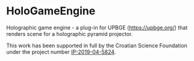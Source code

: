 # HoloGameEngine
Holographic game engine - a plug-in for UPBGE (https://upbge.org/) that renders scene for a holographic pyramid projector.

This work has been supported in full by the Croatian Science Foundation under the project number [IP-2019-04-5824](http://dragon.foi.hr:8888/ohai4games).
